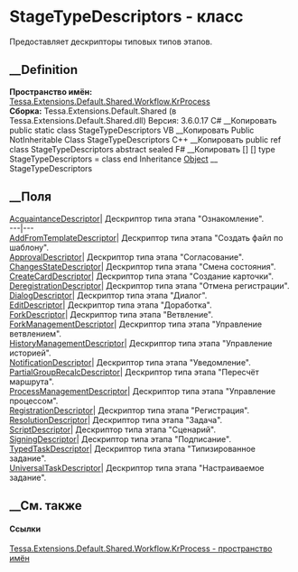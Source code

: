 # StageTypeDescriptors - класс
Предоставляет дескрипторы типовых типов этапов.
## __Definition
 **Пространство имён:**
[Tessa.Extensions.Default.Shared.Workflow.KrProcess](N_Tessa_Extensions_Default_Shared_Workflow_KrProcess.htm)  
 **Сборка:** Tessa.Extensions.Default.Shared (в
Tessa.Extensions.Default.Shared.dll) Версия: 3.6.0.17
C# __Копировать
     public static class StageTypeDescriptors
VB __Копировать
     Public NotInheritable Class StageTypeDescriptors
C++ __Копировать
     public ref class StageTypeDescriptors abstract sealed
F# __Копировать
     [<AbstractClassAttribute>]
    [<SealedAttribute>]
    type StageTypeDescriptors = class end
Inheritance
    [Object](https://learn.microsoft.com/dotnet/api/system.object) __ StageTypeDescriptors
##  __Поля
[AcquaintanceDescriptor](F_Tessa_Extensions_Default_Shared_Workflow_KrProcess_StageTypeDescriptors_AcquaintanceDescriptor.htm)|
Дескриптор типа этапа "Ознакомление".  
---|---  
[AddFromTemplateDescriptor](F_Tessa_Extensions_Default_Shared_Workflow_KrProcess_StageTypeDescriptors_AddFromTemplateDescriptor.htm)|
Дескриптор типа этапа "Создать файл по шаблону".  
[ApprovalDescriptor](F_Tessa_Extensions_Default_Shared_Workflow_KrProcess_StageTypeDescriptors_ApprovalDescriptor.htm)|
Дескриптор типа этапа "Согласование".  
[ChangesStateDescriptor](F_Tessa_Extensions_Default_Shared_Workflow_KrProcess_StageTypeDescriptors_ChangesStateDescriptor.htm)|
Дескриптор типа этапа "Смена состояния".  
[CreateCardDescriptor](F_Tessa_Extensions_Default_Shared_Workflow_KrProcess_StageTypeDescriptors_CreateCardDescriptor.htm)|
Дескриптор типа этапа "Создание карточки".  
[DeregistrationDescriptor](F_Tessa_Extensions_Default_Shared_Workflow_KrProcess_StageTypeDescriptors_DeregistrationDescriptor.htm)|
Дескриптор типа этапа "Отмена регистрации".  
[DialogDescriptor](F_Tessa_Extensions_Default_Shared_Workflow_KrProcess_StageTypeDescriptors_DialogDescriptor.htm)|
Дескриптор типа этапа "Диалог".  
[EditDescriptor](F_Tessa_Extensions_Default_Shared_Workflow_KrProcess_StageTypeDescriptors_EditDescriptor.htm)|
Дескриптор типа этапа "Доработка".  
[ForkDescriptor](F_Tessa_Extensions_Default_Shared_Workflow_KrProcess_StageTypeDescriptors_ForkDescriptor.htm)|
Дескриптор типа этапа "Ветвление".  
[ForkManagementDescriptor](F_Tessa_Extensions_Default_Shared_Workflow_KrProcess_StageTypeDescriptors_ForkManagementDescriptor.htm)|
Дескриптор типа этапа "Управление ветвлением".  
[HistoryManagementDescriptor](F_Tessa_Extensions_Default_Shared_Workflow_KrProcess_StageTypeDescriptors_HistoryManagementDescriptor.htm)|
Дескриптор типа этапа "Управление историей".  
[NotificationDescriptor](F_Tessa_Extensions_Default_Shared_Workflow_KrProcess_StageTypeDescriptors_NotificationDescriptor.htm)|
Дескриптор типа этапа "Уведомление".  
[PartialGroupRecalcDescriptor](F_Tessa_Extensions_Default_Shared_Workflow_KrProcess_StageTypeDescriptors_PartialGroupRecalcDescriptor.htm)|
Дескриптор типа этапа "Пересчёт маршрута".  
[ProcessManagementDescriptor](F_Tessa_Extensions_Default_Shared_Workflow_KrProcess_StageTypeDescriptors_ProcessManagementDescriptor.htm)|
Дескриптор типа этапа "Управление процессом".  
[RegistrationDescriptor](F_Tessa_Extensions_Default_Shared_Workflow_KrProcess_StageTypeDescriptors_RegistrationDescriptor.htm)|
Дескриптор типа этапа "Регистрация".  
[ResolutionDescriptor](F_Tessa_Extensions_Default_Shared_Workflow_KrProcess_StageTypeDescriptors_ResolutionDescriptor.htm)|
Дескриптор типа этапа "Задача".  
[ScriptDescriptor](F_Tessa_Extensions_Default_Shared_Workflow_KrProcess_StageTypeDescriptors_ScriptDescriptor.htm)|
Дескриптор типа этапа "Сценарий".  
[SigningDescriptor](F_Tessa_Extensions_Default_Shared_Workflow_KrProcess_StageTypeDescriptors_SigningDescriptor.htm)|
Дескриптор типа этапа "Подписание".  
[TypedTaskDescriptor](F_Tessa_Extensions_Default_Shared_Workflow_KrProcess_StageTypeDescriptors_TypedTaskDescriptor.htm)|
Дескриптор типа этапа "Типизированное задание".  
[UniversalTaskDescriptor](F_Tessa_Extensions_Default_Shared_Workflow_KrProcess_StageTypeDescriptors_UniversalTaskDescriptor.htm)|
Дескриптор типа этапа "Настраиваемое задание".  
## __См. также
#### Ссылки
[Tessa.Extensions.Default.Shared.Workflow.KrProcess - пространство
имён](N_Tessa_Extensions_Default_Shared_Workflow_KrProcess.htm)
